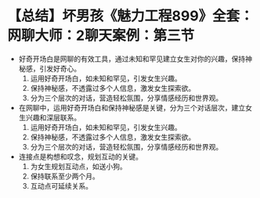 # 【总结】坏男孩《魅力工程899》全套：网聊大师：2聊天案例：第三节

-   好奇开场白是网聊的有效工具，通过未知和罕见建立女生对你的兴趣，保持神秘感，引发好奇心。
    1.  运用好奇开场白，如未知和罕见，引发女生兴趣。
    2.  保持神秘感，不透露过多个人信息，激发女生探索欲。
    3.  分为三个层次的对话，营造轻松氛围，分享情感经历和世界观。
-   在网聊中，运用好奇开场白和保持神秘感是关键，分为三个对话层次，建立女生兴趣和深层联系。
    1.  运用好奇开场白，如未知和罕见，引发女生兴趣。
    2.  保持神秘感，不透露过多个人信息，激发女生探索欲。
    3.  分为三个层次的对话，营造轻松氛围，分享情感经历和世界观。
-   连接点是构想和叹念，规划互动的关键。
    1.  为女生规划互动点，如送小狗。
    2.  保持联系至少两个月。
    3.  互动点可延续关系。